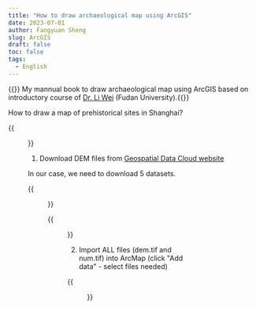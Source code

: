 ```yaml
---
title: "How to draw archaeological map using ArcGIS"
date: 2023-07-01
author: Fangyuan Sheng
slug: ArcGIS
draft: false
toc: false
tags:
  - English
---
```


{{<block class="info">}}
My mannual book to draw archaeological map using ArcGIS based on introductory course of [Dr. Li Wei](https://archsci.fudan.edu.cn/40/cf/c16260a409807/page.htm) (Fudan University).{{<end>}}

How to draw a map of prehistorical sites in Shanghai?

{{<figure src=https://hellenshengfy.github.io/gis(1).png>}}
  
1. Download DEM files from [Geospatial Data Cloud website](www.gscloud.cn)
  
In our case, we need to download 5 datasets.  

{{<figure src=https://hellenshengfy.github.io/gis(2).png>}}
 
{{<figure src=https://hellenshengfy.github.io/gis(3).png>}}

2. Import ALL files (dem.tif and num.tif) into ArcMap (click "Add data" - select files needed)

{{<figure src=https://hellenshengfy.github.io/gis(4).png>}}
